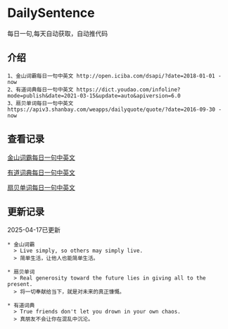 # DailySentence

每日一句,每天自动获取，自动推代码

## 介绍

```
1、金山词霸每日一句中英文 http://open.iciba.com/dsapi/?date=2018-01-01 - now
2、有道词典每日一句中英文 https://dict.youdao.com/infoline?mode=publish&date=2021-03-15&update=auto&apiversion=6.0
3、扇贝单词每日一句中英文 https://apiv3.shanbay.com/weapps/dailyquote/quote/?date=2016-09-30 - now
```

## 查看记录

[金山词霸每日一句中英文](./data/iciba/)

[有道词典每日一句中英文](./data/youdao/)

[扇贝单词每日一句中英文](./data/shanbay/)

## 更新记录
2025-04-17已更新 
```
* 金山词霸
  > Live simply, so others may simply live.
  > 简单生活，让他人也能简单生活。

* 扇贝单词
  > Real generosity toward the future lies in giving all to the present.
  > 将一切奉献给当下，就是对未来的真正慷慨。

* 有道词典
  > True friends don't let you drown in your own chaos.
  > 真朋友不会让你在混乱中沉沦。

```
